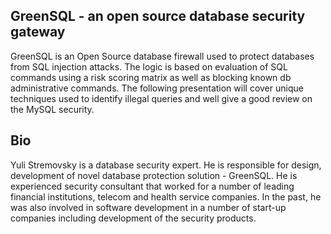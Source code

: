 ## GreenSQL - an open source database security gateway

GreenSQL is an Open Source database firewall used to protect databases
from SQL injection attacks. The logic is based on evaluation of SQL
commands using a risk scoring matrix as well as blocking known db
administrative commands. The following presentation will cover unique
techniques used to identify illegal queries and well give a good review
on the MySQL security.

## Bio

Yuli Stremovsky is a database security expert. He is responsible for
design, development of novel database protection solution - GreenSQL. He
is experienced security consultant that worked for a number of leading
financial institutions, telecom and health service companies. In the
past, he was also involved in software development in a number of
start-up companies including development of the security products.
